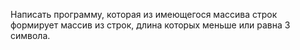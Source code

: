 Написать программу, которая из имеющегося массива строк формирует массив из строк, длина которых меньше или равна 3 символа.